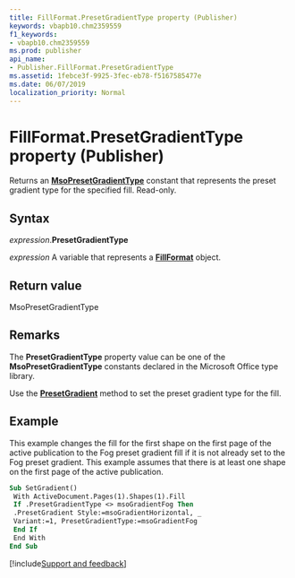 ```yaml
---
title: FillFormat.PresetGradientType property (Publisher)
keywords: vbapb10.chm2359559
f1_keywords:
- vbapb10.chm2359559
ms.prod: publisher
api_name:
- Publisher.FillFormat.PresetGradientType
ms.assetid: 1febce3f-9925-3fec-eb78-f5167585477e
ms.date: 06/07/2019
localization_priority: Normal
---
```



# FillFormat.PresetGradientType property (Publisher)

Returns an **[MsoPresetGradientType](Office.MsoPresetGradientType.md)** constant that represents the preset gradient type for the specified fill. Read-only.


## Syntax

_expression_.**PresetGradientType**

_expression_ A variable that represents a **[FillFormat](publisher.fillformat.md)** object.


## Return value

MsoPresetGradientType


## Remarks

The **PresetGradientType** property value can be one of the **MsoPresetGradientType** constants declared in the Microsoft Office type library.

Use the **[PresetGradient](Publisher.FillFormat.PresetGradient.md)** method to set the preset gradient type for the fill.


## Example

This example changes the fill for the first shape on the first page of the active publication to the Fog preset gradient fill if it is not already set to the Fog preset gradient. This example assumes that there is at least one shape on the first page of the active publication.


```vb
Sub SetGradient() 
 With ActiveDocument.Pages(1).Shapes(1).Fill 
 If .PresetGradientType <> msoGradientFog Then 
 .PresetGradient Style:=msoGradientHorizontal, _ 
 Variant:=1, PresetGradientType:=msoGradientFog 
 End If 
 End With 
End Sub
```

[!include[Support and feedback](~/includes/feedback-boilerplate.md)]